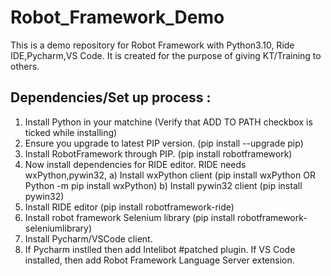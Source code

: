# Robot_Framework_Demo
This is a demo repository for Robot Framework with Python3.10, Ride IDE,Pycharm,VS Code.
It is created for the purpose of giving KT/Training to others.

Dependencies/Set up process :
-----------------------------
1) Install Python in your matchine (Verify that ADD TO PATH checkbox is ticked while installing)
2) Ensure you upgrade to latest PIP version. (pip install --upgrade pip)
3) Install RobotFramework through PIP. (pip install robotframework)
4) Now install dependencies for RIDE editor. RIDE needs wxPython,pywin32,
  a) Install wxPython client (pip install wxPython OR Python -m pip install wxPython)
  b) Install pywin32 client (pip install pywin32)
5) Install RIDE editor (pip install robotframework-ride)
6) Install robot framework Selenium library (pip install robotframework-seleniumlibrary)
7) Install Pycharm/VSCode client.
8) If Pycharm instlled then add Intelibot #patched plugin.
   If VS Code installed, then add Robot Framework Language Server extension.
